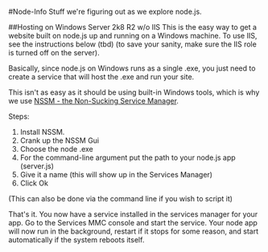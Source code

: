 #Node-Info
Stuff we're figuring out as we explore node.js.

##Hosting on Windows Server 2k8 R2 w/o IIS
This is the easy way to get a website built on node.js up and running on a Windows machine.  To use IIS, see the instructions below (tbd) (to save your sanity, make sure the IIS role is turned off on the server).

Basically, since node.js on Windows runs as a single .exe, you just need to create a service that will host the .exe and run your site.

This isn't as easy as it should be using built-in Windows tools, which is why we use [NSSM - the Non-Sucking Service Manager](http://nssm.cc/).

Steps:

1. Install NSSM.
2. Crank up the NSSM Gui
3. Choose the node .exe
4. For the command-line argument put the path to your node.js app (server.js)
5. Give it a name (this will show up in the Services Manager)
6. Click Ok

(This can also be done via the command line if you wish to script it)

That's it.  You now have a service installed  in the services manager for your app.  Go to the Services MMC console and start the service.  Your node app will now run in the background, restart if it stops for some reason, and start automatically if the system reboots itself.

